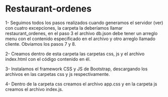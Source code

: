 # Restaurant-ordenes

1- Seguimos todos los pasos realizados cuando generamos el servidor (ver) con cuatro excepciones, la carpeta la deberíamos llamar restaurant_ordenes, en el paso 3 el archivo db.json debe tener un arreglo menu con el contenido especificado en el archivo y otro arreglo llamado cliente. Obviamos los pasos 7 y 8.

2- Creamos dentro de esta carpeta las carpetas css, js y el archivo index.html con el código contenido en él.

3- Instalamos el framework CSS y JS de Bootstrap, descargando los archivos en las carpetas css y js respectivamente.

4- Dentro de la carpeta css creamos el archivo app.css y en la carpeta js creamos el archivo index.js.
